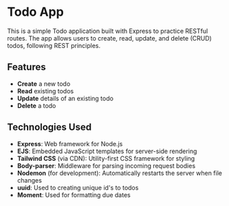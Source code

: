 # Todo App

This is a simple Todo application built with Express to practice RESTful routes. The app allows users to create, read, update, and delete (CRUD) todos, following REST principles.

## Features

- **Create** a new todo
- **Read** existing todos
- **Update** details of an existing todo
- **Delete** a todo

## Technologies Used

- **Express**: Web framework for Node.js
- **EJS**: Embedded JavaScript templates for server-side rendering
- **Tailwind CSS** (via CDN): Utility-first CSS framework for styling
- **Body-parser**: Middleware for parsing incoming request bodies
- **Nodemon** (for development): Automatically restarts the server when file changes
- **uuid**: Used to creating unique id's to todos
- **Moment**: Used for formatting due dates
